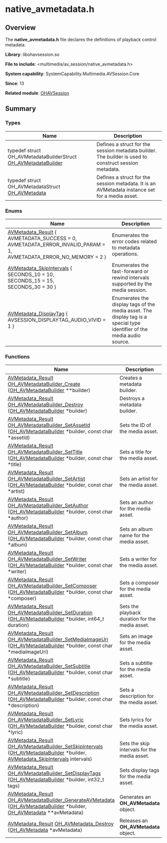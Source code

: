 # native_avmetadata.h


## Overview

The **native_avmetadata.h** file declares the definitions of playback control metadata.

**Library**: libohavsession.so

**File to include**: &lt;multimedia/av_session/native_avmetadata.h&gt;

**System capability**: SystemCapability.Multimedia.AVSession.Core

**Since**: 13

**Related module**: [OHAVSession](_o_h_a_v_session.md)


## Summary


### Types

| Name| Description| 
| -------- | -------- |
| typedef struct OH_AVMetadataBuilderStruct [OH_AVMetadataBuilder](_o_h_a_v_session.md#oh_avmetadatabuilder) | Defines a struct for the session metadata builder. The builder is used to construct session metadata.| 
| typedef struct OH_AVMetadataStruct [OH_AVMetadata](_o_h_a_v_session.md#oh_avmetadata) | Defines a struct for the session metadata. It is an AVMetadata instance set for a media asset.| 


### Enums

| Name| Description| 
| -------- | -------- |
| [AVMetadata_Result](_o_h_a_v_session.md#avmetadata_result) {<br>AVMETADATA_SUCCESS = 0,<br>AVMETADATA_ERROR_INVALID_PARAM = 1,<br>AVMETADATA_ERROR_NO_MEMORY = 2 } | Enumerates the error codes related to metadata operations.| 
| [AVMetadata_SkipIntervals](_o_h_a_v_session.md#avmetadata_skipintervals) {<br>SECONDS_10 = 10,<br>SECONDS_15 = 15,<br>SECONDS_30 = 30 } | Enumerates the fast-forward or rewind intervals supported by the media session.| 
| [AVMetadata_DisplayTag](_o_h_a_v_session.md#avmetadata_displaytag) { AVSESSION_DISPLAYTAG_AUDIO_VIVID = 1 } | Enumerates the display tags of the media asset. The display tag is a special type identifier of the media audio source.| 


### Functions

| Name| Description| 
| -------- | -------- |
| [AVMetadata_Result](_o_h_a_v_session.md#avmetadata_result) [OH_AVMetadataBuilder_Create](_o_h_a_v_session.md#oh_avmetadatabuilder_create) ([OH_AVMetadataBuilder](_o_h_a_v_session.md#oh_avmetadatabuilder) \*\*builder) | Creates a metadata builder.| 
| [AVMetadata_Result](_o_h_a_v_session.md#avmetadata_result) [OH_AVMetadataBuilder_Destroy](_o_h_a_v_session.md#oh_avmetadatabuilder_destroy) ([OH_AVMetadataBuilder](_o_h_a_v_session.md#oh_avmetadatabuilder) \*builder) | Destroys a metadata builder.| 
| [AVMetadata_Result](_o_h_a_v_session.md#avmetadata_result) [OH_AVMetadataBuilder_SetAssetId](_o_h_a_v_session.md#oh_avmetadatabuilder_setassetid) ([OH_AVMetadataBuilder](_o_h_a_v_session.md#oh_avmetadatabuilder) \*builder, const char \*assetId) | Sets the ID of the media asset.| 
| [AVMetadata_Result](_o_h_a_v_session.md#avmetadata_result) [OH_AVMetadataBuilder_SetTitle](_o_h_a_v_session.md#oh_avmetadatabuilder_settitle) ([OH_AVMetadataBuilder](_o_h_a_v_session.md#oh_avmetadatabuilder) \*builder, const char \*title) | Sets a title for the media asset.| 
| [AVMetadata_Result](_o_h_a_v_session.md#avmetadata_result) [OH_AVMetadataBuilder_SetArtist](_o_h_a_v_session.md#oh_avmetadatabuilder_setartist) ([OH_AVMetadataBuilder](_o_h_a_v_session.md#oh_avmetadatabuilder) \*builder, const char \*artist) | Sets an artist for the media asset.| 
| [AVMetadata_Result](_o_h_a_v_session.md#avmetadata_result) [OH_AVMetadataBuilder_SetAuthor](_o_h_a_v_session.md#oh_avmetadatabuilder_setauthor) ([OH_AVMetadataBuilder](_o_h_a_v_session.md#oh_avmetadatabuilder) \*builder, const char \*author) | Sets an author for the media asset.| 
| [AVMetadata_Result](_o_h_a_v_session.md#avmetadata_result) [OH_AVMetadataBuilder_SetAlbum](_o_h_a_v_session.md#oh_avmetadatabuilder_setalbum) ([OH_AVMetadataBuilder](_o_h_a_v_session.md#oh_avmetadatabuilder) \*builder, const char \*album) | Sets an album name for the media asset.| 
| [AVMetadata_Result](_o_h_a_v_session.md#avmetadata_result) [OH_AVMetadataBuilder_SetWriter](_o_h_a_v_session.md#oh_avmetadatabuilder_setwriter) ([OH_AVMetadataBuilder](_o_h_a_v_session.md#oh_avmetadatabuilder) \*builder, const char \*writer) | Sets a writer for the media asset.| 
| [AVMetadata_Result](_o_h_a_v_session.md#avmetadata_result) [OH_AVMetadataBuilder_SetComposer](_o_h_a_v_session.md#oh_avmetadatabuilder_setcomposer) ([OH_AVMetadataBuilder](_o_h_a_v_session.md#oh_avmetadatabuilder) \*builder, const char \*composer) | Sets a composer for the media asset.| 
| [AVMetadata_Result](_o_h_a_v_session.md#avmetadata_result) [OH_AVMetadataBuilder_SetDuration](_o_h_a_v_session.md#oh_avmetadatabuilder_setduration) ([OH_AVMetadataBuilder](_o_h_a_v_session.md#oh_avmetadatabuilder) \*builder, int64_t duration) | Sets the playback duration for the media asset.| 
| [AVMetadata_Result](_o_h_a_v_session.md#avmetadata_result) [OH_AVMetadataBuilder_SetMediaImageUri](_o_h_a_v_session.md#oh_avmetadatabuilder_setmediaimageuri) ([OH_AVMetadataBuilder](_o_h_a_v_session.md#oh_avmetadatabuilder) \*builder, const char \*mediaImageUri) | Sets an image for the media asset.| 
| [AVMetadata_Result](_o_h_a_v_session.md#avmetadata_result) [OH_AVMetadataBuilder_SetSubtitle](_o_h_a_v_session.md#oh_avmetadatabuilder_setsubtitle) ([OH_AVMetadataBuilder](_o_h_a_v_session.md#oh_avmetadatabuilder) \*builder, const char \*subtitle) | Sets a subtitle for the media asset.| 
| [AVMetadata_Result](_o_h_a_v_session.md#avmetadata_result) [OH_AVMetadataBuilder_SetDescription](_o_h_a_v_session.md#oh_avmetadatabuilder_setdescription) ([OH_AVMetadataBuilder](_o_h_a_v_session.md#oh_avmetadatabuilder) \*builder, const char \*description) | Sets a description for the media asset.| 
| [AVMetadata_Result](_o_h_a_v_session.md#avmetadata_result) [OH_AVMetadataBuilder_SetLyric](_o_h_a_v_session.md#oh_avmetadatabuilder_setlyric) ([OH_AVMetadataBuilder](_o_h_a_v_session.md#oh_avmetadatabuilder) \*builder, const char \*lyric) | Sets lyrics for the media asset.| 
| [AVMetadata_Result](_o_h_a_v_session.md#avmetadata_result) [OH_AVMetadataBuilder_SetSkipIntervals](_o_h_a_v_session.md#oh_avmetadatabuilder_setskipintervals) ([OH_AVMetadataBuilder](_o_h_a_v_session.md#oh_avmetadatabuilder) \*builder, [AVMetadata_SkipIntervals](_o_h_a_v_session.md#avmetadata_skipintervals) intervals) | Sets the skip intervals for the media asset.| 
| [AVMetadata_Result](_o_h_a_v_session.md#avmetadata_result) [OH_AVMetadataBuilder_SetDisplayTags](_o_h_a_v_session.md#oh_avmetadatabuilder_setdisplaytags) ([OH_AVMetadataBuilder](_o_h_a_v_session.md#oh_avmetadatabuilder) \*builder, int32_t tags) | Sets display tags for the media asset.| 
| [AVMetadata_Result](_o_h_a_v_session.md#avmetadata_result) [OH_AVMetadataBuilder_GenerateAVMetadata](_o_h_a_v_session.md#oh_avmetadatabuilder_generateavmetadata) ([OH_AVMetadataBuilder](_o_h_a_v_session.md#oh_avmetadatabuilder) \*builder, [OH_AVMetadata](_o_h_a_v_session.md#oh_avmetadata) \*\*avMetadata) | Generates an **OH_AVMetadata** object.| 
| [AVMetadata_Result](_o_h_a_v_session.md#avmetadata_result) [OH_AVMetadata_Destroy](_o_h_a_v_session.md#oh_avmetadata_destroy) ([OH_AVMetadata](_o_h_a_v_session.md#oh_avmetadata) \*avMetadata) | Releases an **OH_AVMetadata** object.| 
